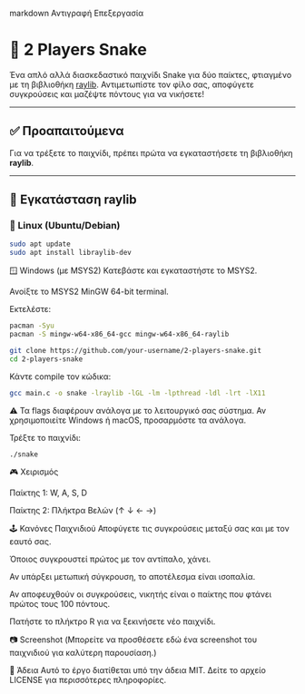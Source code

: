 
markdown
Αντιγραφή
Επεξεργασία
# 🐍 2 Players Snake

Ένα απλό αλλά διασκεδαστικό παιχνίδι Snake για δύο παίκτες, φτιαγμένο με τη βιβλιοθήκη [raylib](https://www.raylib.com/). Αντιμετωπίστε τον φίλο σας, αποφύγετε συγκρούσεις και μαζέψτε πόντους για να νικήσετε!

---

## ✅ Προαπαιτούμενα

Για να τρέξετε το παιχνίδι, πρέπει πρώτα να εγκαταστήσετε τη βιβλιοθήκη **raylib**.

---

## 🔧 Εγκατάσταση raylib

### 🐧 Linux (Ubuntu/Debian)
```bash
sudo apt update
sudo apt install libraylib-dev
```
🪟 Windows (με MSYS2)
Κατεβάστε και εγκαταστήστε το MSYS2.

Ανοίξτε το MSYS2 MinGW 64-bit terminal.

Εκτελέστε:

```bash
pacman -Syu
pacman -S mingw-w64-x86_64-gcc mingw-w64-x86_64-raylib
```

```bash
git clone https://github.com/your-username/2-players-snake.git
cd 2-players-snake
```
Κάντε compile τον κώδικα:

```bash
gcc main.c -o snake -lraylib -lGL -lm -lpthread -ldl -lrt -lX11
```
⚠️ Τα flags διαφέρουν ανάλογα με το λειτουργικό σας σύστημα. Αν χρησιμοποιείτε Windows ή macOS, προσαρμόστε τα ανάλογα.

Τρέξτε το παιχνίδι:

```bash
./snake
```
🎮 Χειρισμός

Παίκτης 1: W, A, S, D

Παίκτης 2: Πλήκτρα Βελών (↑ ↓ ← →)

🕹️ Κανόνες Παιχνιδιού
Αποφύγετε τις συγκρούσεις μεταξύ σας και με τον εαυτό σας.

Όποιος συγκρουστεί πρώτος με τον αντίπαλο, χάνει.

Αν υπάρξει μετωπική σύγκρουση, το αποτέλεσμα είναι ισοπαλία.

Αν αποφευχθούν οι συγκρούσεις, νικητής είναι ο παίκτης που φτάνει πρώτος τους 100 πόντους.

Πατήστε το πλήκτρο R για να ξεκινήσετε νέο παιχνίδι.

📷 Screenshot
(Μπορείτε να προσθέσετε εδώ ένα screenshot του παιχνιδιού για καλύτερη παρουσίαση.)

📄 Άδεια
Αυτό το έργο διατίθεται υπό την άδεια MIT. Δείτε το αρχείο LICENSE για περισσότερες πληροφορίες.
